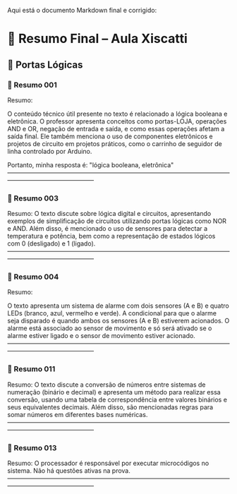 Aqui está o documento Markdown final e corrigido:

# 📘 Resumo Final – Aula Xiscatti

## 🧠 Portas Lógicas

### 📌 Resumo 001

Resumo:

O conteúdo técnico útil presente no texto é relacionado a lógica booleana e eletrônica. O professor apresenta conceitos como portas-LOJA, operações AND e OR, negação de entrada e saída, e como essas operações afetam a saída final. Ele também menciona o uso de componentes eletrônicos e projetos de circuito em projetos práticos, como o carrinho de seguidor de linha controlado por Arduino.

Portanto, minha resposta é: "lógica booleana, eletrônica"
——————————————————————————————————————————————————

### 📌 Resumo 003

Resumo: O texto discute sobre lógica digital e circuitos, apresentando exemplos de simplificação de circuitos utilizando portas lógicas como NOR e AND. Além disso, é mencionado o uso de sensores para detectar a temperatura e potência, bem como a representação de estados lógicos com 0 (desligado) e 1 (ligado).
——————————————————————————————————————————————————

### 📌 Resumo 004

Resumo:

O texto apresenta um sistema de alarme com dois sensores (A e B) e quatro LEDs (branco, azul, vermelho e verde). A condicional para que o alarme seja disparado é quando ambos os sensores (A e B) estiverem acionados. O alarme está associado ao sensor de movimento e só será ativado se o alarme estiver ligado e o sensor de movimento estiver acionado.
——————————————————————————————————————————————————

### 📌 Resumo 011

Resumo: O texto discute a conversão de números entre sistemas de numeração (binário e decimal) e apresenta um método para realizar essa conversão, usando uma tabela de correspondência entre valores binários e seus equivalentes decimais. Além disso, são mencionadas regras para somar números em diferentes bases numéricas.
——————————————————————————————————————————————————

### 📌 Resumo 013

Resumo: O processador é responsável por executar microcódigos no sistema. Não há questões ativas na prova.
——————————————————————————————————————————————————